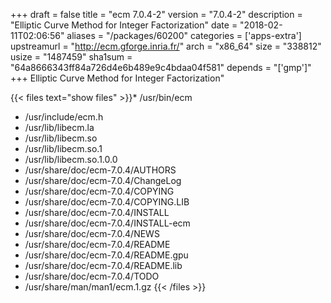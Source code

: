 +++
draft = false
title = "ecm 7.0.4-2"
version = "7.0.4-2"
description = "Elliptic Curve Method for Integer Factorization"
date = "2018-02-11T02:06:56"
aliases = "/packages/60200"
categories = ['apps-extra']
upstreamurl = "http://ecm.gforge.inria.fr/"
arch = "x86_64"
size = "338812"
usize = "1487459"
sha1sum = "64a8666343ff84a726d4e6b489e9c4bdaa04f581"
depends = "['gmp']"
+++
Elliptic Curve Method for Integer Factorization"

{{< files text="show files" >}}* /usr/bin/ecm
* /usr/include/ecm.h
* /usr/lib/libecm.la
* /usr/lib/libecm.so
* /usr/lib/libecm.so.1
* /usr/lib/libecm.so.1.0.0
* /usr/share/doc/ecm-7.0.4/AUTHORS
* /usr/share/doc/ecm-7.0.4/ChangeLog
* /usr/share/doc/ecm-7.0.4/COPYING
* /usr/share/doc/ecm-7.0.4/COPYING.LIB
* /usr/share/doc/ecm-7.0.4/INSTALL
* /usr/share/doc/ecm-7.0.4/INSTALL-ecm
* /usr/share/doc/ecm-7.0.4/NEWS
* /usr/share/doc/ecm-7.0.4/README
* /usr/share/doc/ecm-7.0.4/README.gpu
* /usr/share/doc/ecm-7.0.4/README.lib
* /usr/share/doc/ecm-7.0.4/TODO
* /usr/share/man/man1/ecm.1.gz
{{< /files >}}